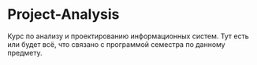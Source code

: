 # Project-Analysis
Курс по анализу и проектированию информационных систем. Тут есть или будет всё, что связано с программой семестра по данному предмету.
